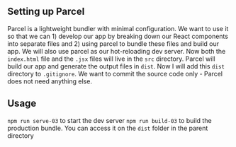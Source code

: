 ## Setting up Parcel

Parcel is a lightweight bundler with minimal configuration. We want to use it so that we can 1) develop our app by breaking down our React components into separate files and 2) using parcel to bundle these files and build our app. We will also use parcel as our hot-reloading dev server. Now both the `index.html` file and the `.jsx` files will live in the `src` directory. Parcel will build our app and generate the output files in `dist`. Now I will add this `dist` directory to `.gitignore`. We want to commit the source code only - Parcel does not need anything else.

## Usage

`npm run serve-03` to start the dev server
`npm run build-03` to build the production bundle. You can access it on the `dist` folder in the parent directory
